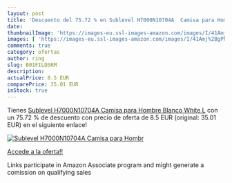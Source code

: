 ```yaml
---
layout: post
title: 'Descuento del 75.72 % en Sublevel H7000N10704A  Camisa para Hombr'
date: 
thumbnailImage: 'https://images-eu.ssl-images-amazon.com/images/I/41Amj%2BgPNqL._SL200_.jpg'
images: [ 'https://images-eu.ssl-images-amazon.com/images/I/41Amj%2BgPNqL._SL200_.jpg' ]
comments: true
category: ofertas
author: ring
slug: B01FILDSRM
description:
actualPrice: 8.5 EUR
comparePrice: 35.01 EUR
inStock: true
---
```


Tienes [Sublevel H7000N10704A  Camisa para Hombre  Blanco  White  L](https://www.amazon.es/dp/B01FILDSRM/?tag=tolees-21) con un 75.72 % de descuento con precio de oferta de 8.5 EUR (original: 35.01 EUR) en el siguiente enlace!

[![Sublevel H7000N10704A  Camisa para Hombr](https://images-eu.ssl-images-amazon.com/images/I/41Amj%2BgPNqL._SL200_.jpg)](https://www.amazon.es/dp/B01FILDSRM/?tag=tolees-21)

[Accede a la oferta!!](https://www.amazon.es/dp/B01FILDSRM/?tag=tolees-21)

Links participate in Amazon Associate program and might generate a comission on qualifying sales


